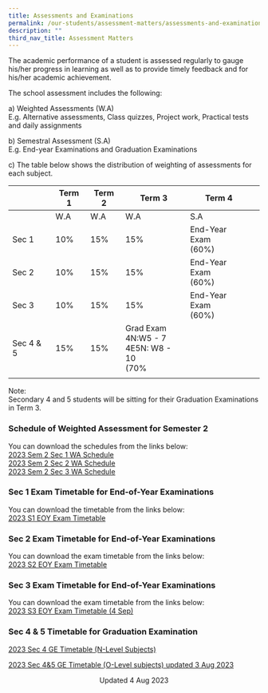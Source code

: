 ```yaml
---
title: Assessments and Examinations
permalink: /our-students/assessment-matters/assessments-and-examinations/
description: ""
third_nav_title: Assessment Matters
---
```

The academic performance of a student is assessed regularly to gauge his/her progress in learning as well as to provide timely feedback and for his/her academic achievement.

The school assessment includes the following:

a) Weighted Assessments (W.A) <br>
E.g. Alternative assessments, Class quizzes, Project work, Practical tests and daily assignments

b) Semestral Assessment (S.A) <br>
E.g. End-year Examinations and Graduation Examinations

c) The table below shows the distribution of weighting of assessments for each subject.

| | Term 1 | Term 2 |Term 3  | Term 4 |  | 
|---|---|---|---|---|---|
| | W.A | W.A |  W.A | S.A |
| Sec 1 | 10% | 15% | 15% | End-Year Exam<br>(60%) |
| Sec 2 | 10% | 15% | 15% | End-Year Exam<br>(60%) |
| Sec 3 | 10% | 15% | 15% | End-Year Exam<br>(60%) |
|Sec 4 &amp; 5|15%|15%|Grad Exam<br>4N:W5 - 7<br>4E5N: W8 - 10<br>(70%|
| | | | | | 

Note:&nbsp;<br>
Secondary 4 and 5 students will be sitting for their Graduation Examinations in Term 3. &nbsp;&nbsp;

### Schedule of Weighted Assessment for Semester 2

You can download the schedules from the links below:  
[2023 Sem 2 Sec 1 WA Schedule](/files/2023%20sem%202%20sec1%20wa%20pn%20final.pdf)<br>
[2023 Sem 2 Sec 2 WA Schedule](/files/2023%20sem%202%20sec2%20wa%20pn%20final.pdf)<br> [2023 Sem 2 Sec 3 WA Schedule](/files/2023%20sem%202%20sec3%20wa%20pn%20final.pdf)

### Sec 1 Exam Timetable for End-of-Year Examinations

You can download the timetable from the links below:<br>
[2023 S1 EOY Exam Timetable](/files/2023%20s1%20eoy%20exam%20timetable%20(students).pdf)
  
### Sec 2 Exam Timetable for End-of-Year Examinations
You can download the exam timetable from the links below:<br>
[2023 S2 EOY Exam Timetable](/files/2023%20s2%20eoy%20exam%20timetable%20(students).pdf)

### Sec 3 Exam Timetable for End-of-Year Examinations

You can download the exam timetable from the links below:<br>
[2023 S3 EOY Exam Timetable (4 Sep)](/files/2023%20s3%20eoy%20exam%20timetable%20(4%20sep)%20students.pdf)

### Sec 4 &amp; 5 Timetable for Graduation Examination

[2023 Sec 4 GE Timetable (N-Level Subjects)](/files/2023%20sec%204%20ge%20timetable%20(n-level%20subjects).pdf)

[2023 Sec 4&amp;5 GE Timetable (O-Level subjects) updated 3 Aug 2023](/files/2023%20sec%204&amp;5%20ge%20timetable%20(o-level%20subjects)%20updated%203%20aug%202023.pdf)

<center> Updated 4 Aug 2023 </center>